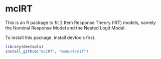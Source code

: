 mcIRT
=====

This is an R package to fit 2 Item Response Theory (IRT) models, namely the Nominal Response Model and the Nested Logit Model.


To install this package, install devtools first.

```R
library(devtools)
install_github("mcIRT", "manuelreif")
```

